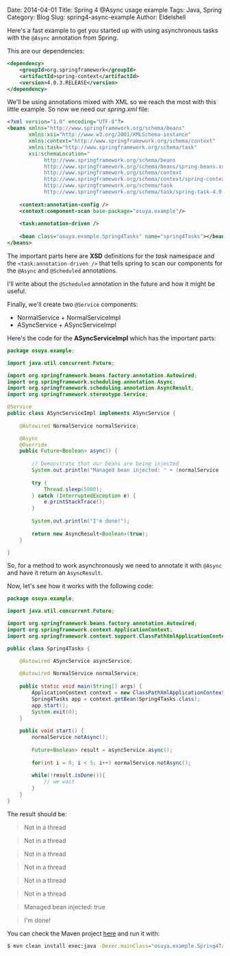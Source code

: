Date: 2014-04-01
Title: Spring 4 @Async usage example
Tags: Java, Spring
Category: Blog
Slug: spring4-async-example
Author: Eldelshell

Here's a fast example to get you started up with using asynchronous tasks with the `@Async`
annotation from Spring.

This are our dependencies:

~~~xml
<dependency>
	<groupId>org.springframework</groupId>
	<artifactId>spring-context</artifactId>
	<version>4.0.3.RELEASE</version>
</dependency>
~~~

We'll be using annotations mixed with XML so we reach the most with this little example. So
now we need our _spring.xml_ file:

~~~xml
<?xml version="1.0" encoding="UTF-8"?>
<beans xmlns="http://www.springframework.org/schema/beans"
       xmlns:xsi="http://www.w3.org/2001/XMLSchema-instance"
       xmlns:context="http://www.springframework.org/schema/context"
       xmlns:task="http://www.springframework.org/schema/task"
       xsi:schemaLocation="
            http://www.springframework.org/schema/beans
            http://www.springframework.org/schema/beans/spring-beans.xsd
            http://www.springframework.org/schema/context
            http://www.springframework.org/schema/context/spring-context-4.0.xsd
            http://www.springframework.org/schema/task
            http://www.springframework.org/schema/task/spring-task-4.0.xsd">
            
    <context:annotation-config />
    <context:component-scan base-package="osuya.example"/>
    
    <task:annotation-driven />
    
    <bean class="osuya.example.Spring4Tasks" name="spring4Tasks"></bean>
</beans>
~~~

The important parts here are __XSD__ definitions for the _task_ namespace and the
`<task:annotation-driven />` that tells spring to scan our components for the `@Async` and
`@Scheduled` annotations.

I'll write about the `@Scheduled` annotation in the future and how it might be useful.

Finally, we'll create two `@Service` components:

* NormalService + NormalServiceImpl
* ASyncService + ASyncServiceImpl

Here's the code for the __ASyncServiceImpl__ which has the important parts:

~~~java
package osuya.example;

import java.util.concurrent.Future;

import org.springframework.beans.factory.annotation.Autowired;
import org.springframework.scheduling.annotation.Async;
import org.springframework.scheduling.annotation.AsyncResult;
import org.springframework.stereotype.Service;

@Service
public class ASyncServiceImpl implements ASyncService {
	
	@Autowired NormalService normalService;

	@Async
	@Override
	public Future<Boolean> async() {
		
		// Demonstrate that our beans are being injected
		System.out.println("Managed bean injected: " + (normalService != null));
		
		try {
			Thread.sleep(5000);
		} catch (InterruptedException e) {
			e.printStackTrace();
		}
		
		System.out.println("I'm done!");
		
		return new AsyncResult<Boolean>(true);
	}

}
~~~

So, for a method to work asynchronously we need to annotate it with `@Async` and have it
return an `AsyncResult`.

Now, let's see how it works with the following code:

~~~java
package osuya.example;

import java.util.concurrent.Future;

import org.springframework.beans.factory.annotation.Autowired;
import org.springframework.context.ApplicationContext;
import org.springframework.context.support.ClassPathXmlApplicationContext;

public class Spring4Tasks {

	@Autowired ASyncService asyncService;
	
	@Autowired NormalService normalService;
	
	public static void main(String[] args) {
		ApplicationContext context = new ClassPathXmlApplicationContext("/spring.xml");
		Spring4Tasks app = context.getBean(Spring4Tasks.class);
		app.start();
		System.exit(0);
	}
	
	public void start() {
		normalService.notAsync();
		
		Future<Boolean> result = asyncService.async();
		
		for(int i = 0; i < 5; i++) normalService.notAsync();
		
		while(!result.isDone()){
			// we wait
		}
	}
}
~~~

The result should be:

> Not in a thread

> Not in a thread

> Not in a thread

> Not in a thread

> Not in a thread

> Not in a thread

> Managed bean injected: true

> I'm done!

You can check the Maven project [here](https://github.com/Eldelshell/blog/tree/master/examples/spring4-async-example) and run it with:

~~~bash
$ mvn clean install exec:java -Dexec.mainClass="osuya.example.Spring4Tasks"
~~~
